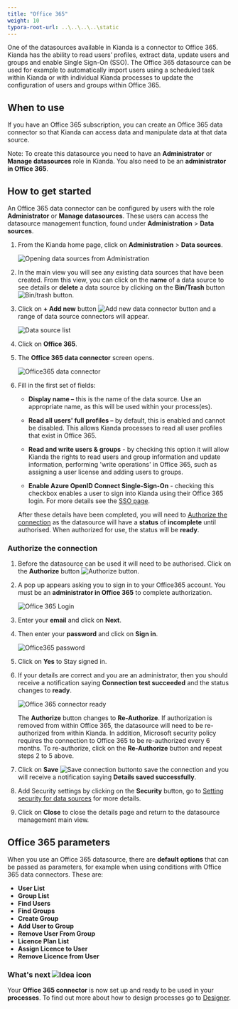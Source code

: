 ```yaml
---
title: "Office 365"
weight: 10
typora-root-url: ..\..\..\..\static
---
```


One of the datasources available in Kianda is a connector to Office 365. Kianda has the ability to read users’ profiles, extract data, update users and groups and enable Single Sign-On (SSO). The Office 365 datasource can be used for example to automatically import users using a scheduled task within Kianda or with individual Kianda processes to update the configuration of users and groups within Office 365.

## When to use

If you have an Office 365 subscription, you can create an Office 365 data connector so that Kianda can access data and manipulate data at that data source.

Note: To create this datasource you need to have an **Administrator** or **Manage datasources** role in Kianda. You also need to be an **administrator in Office 365**.

## How to get started ##

An Office 365 data connector can be configured by users with the role **Administrator** or **Manage datasources**. These users can access the datasource management function, found under **Administration** > **Data sources**.

1. From the Kianda home page, click on **Administration** > **Data sources**.

   ![Opening data sources from Administration](/images/open-data-sources.jpg)

2. In the main view you will see any existing data sources that have been created. From this view, you can click on the **name** of a data source to see details or **delete** a data source by clicking on the **Bin/Trash** button ![Bin/trash button](/images/binicon.png). 

3. Click on **+ Add new** button ![Add new data connector button](/images/addnew.png) and a range of data source connectors will appear.

      ![Data source list](/images/datasource-range.jpg)

4. Click on **Office 365**.

5. The **Office 365 data connector** screen opens.

   ![Office365 data connector](/images/office365-data-connector.jpg)

6. Fill in the first set of fields:

      - **Display name –** this is the name of the data source. Use an appropriate name, as this will be used within your process(es). 

      - **Read all users' full profiles –** by default, this is enabled and cannot be disabled. This allows Kianda processes to read all user profiles that exist in Office 365.

      - **Read and write users & groups** - by checking this option it will allow Kianda the rights to read users and group information and update information, performing 'write operations' in Office 365, such as assigning a user license and adding users to groups. 

      - **Enable Azure OpenID Connect Single-Sign-On** - checking this checkbox enables a user to sign into Kianda using their Office 365 login. For more details see the [SSO page](/docs/security/sso/).

      After these details have been completed, you will need to [Authorize the connection](#authorize-the-connection) as the datasource will have a **status** of **incomplete** until authorised. When authorized for use, the status will be **ready**.

### Authorize the connection

1. Before the datasource can be used it will need to be authorised. Click on the **Authorize** button ![Authorize button](/images/authorize.jpg).

2. A pop up appears asking you to sign in to your Office365 account. You must be an **administrator in Office 365** to complete authorization.

   ![Office 365 Login](/images/office365-login.jpg)

3. Enter your **email** and click on **Next**.

4. Then enter your **password** and click on **Sign in**.

   ![Office365 password](/images/password-office365.jpg)

5. Click on **Yes** to Stay signed in.

6. If your details are correct and you are an administrator, then you should receive a notification saying **Connection test succeeded** and the status changes to **ready**.

   ![Office 365 connector ready](/images/office365-ready.jpg)

   The **Authorize** button changes to **Re-Authorize**. If authorization is removed from within Office 365, the datasource will need to be re-authorized from within Kianda. In addition, Microsoft security policy requires the connection to Office 365 to be re-authorized every 6 months. To re-authorize, click on the **Re-Authorize** button and repeat steps 2 to 5 above.

7. Click on **Save** ![Save connection button](/images/save-connection.jpg)to save the connection and you will receive a notification saying **Details saved successfully**. 

8. Add Security settings by clicking on the **Security** button, go to [Setting security for data sources](/docs/platform/connectors/#setting-security-for-data-sources) for more details.

9. Click on **Close** to close the details page and return to the datasource management main view.





## Office 365 parameters ##

When you use an Office 365 datasource, there are **default options** that can be passed as parameters, for example when using conditions with Office 365 data connectors. These are:

- **User List**
- **Group List**
- **Find Users**
- **Find Groups**
- **Create Group**
- **Add User to Group**
- **Remove User From Group**
- **Licence Plan List**
- **Assign Licence to User**
- **Remove Licence from User**



### What's next  ![Idea icon](/images/18.png) ###

Your **Office 365 connector** is now set up and ready to be used in your **processes**. To find out more about how to design processes go to [Designer](/docs/platform/application-designer/designer/).
